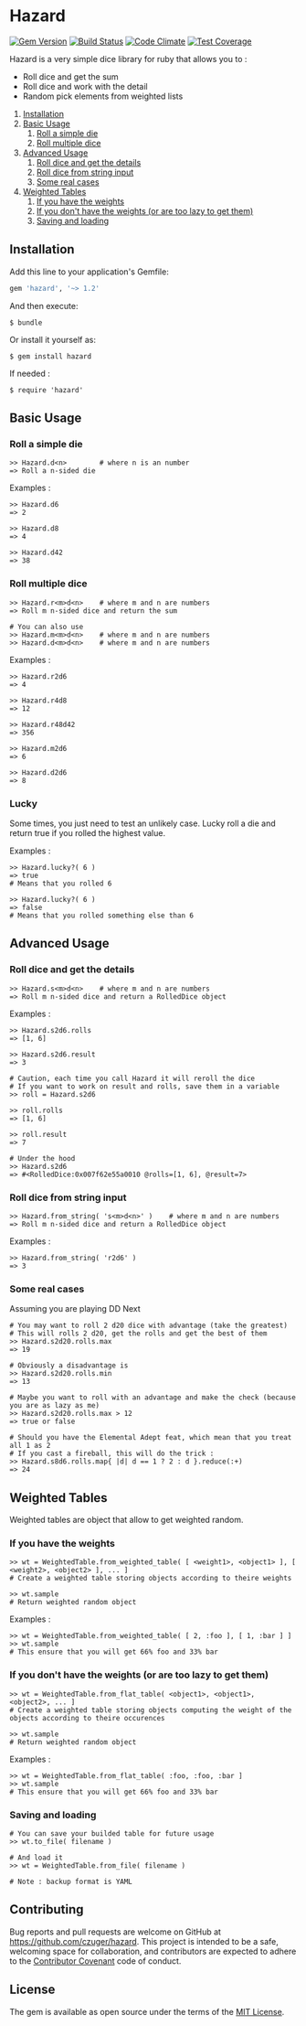 # Hazard

[![Gem Version](https://badge.fury.io/rb/hazard.svg)](https://badge.fury.io/rb/hazard)
[![Build Status](https://travis-ci.org/czuger/hazard.svg?branch=master)](https://travis-ci.org/czuger/hazard)
[![Code Climate](https://codeclimate.com/github/czuger/hazard/badges/gpa.svg)](https://codeclimate.com/github/czuger/hazard)
[![Test Coverage](https://codeclimate.com/github/czuger/hazard/badges/coverage.svg)](https://codeclimate.com/github/czuger/hazard/coverage)

Hazard is a very simple dice library for ruby that allows you to : 
* Roll dice and get the sum
* Roll dice and work with the detail
* Random pick elements from weighted lists

1. [Installation](#installation)
1. [Basic Usage](#basic-usage)
    1. [Roll a simple die](#roll-a-simple-die)
    1. [Roll multiple dice](#roll-multiple-dice)
1. [Advanced Usage](#advanced-usage)
    1. [Roll dice and get the details](#roll-dice-and-get-the-details)
    1. [Roll dice from string input](#roll-dice-from-string-input)    
    1. [Some real cases](#some-real-cases)
1. [Weighted Tables](#weighted-tables)
    1. [If you have the weights](#if-you-have-the-weights)
    1. [If you don't have the weights (or are too lazy to get them)](#if-you-dont-have-the-weights-or-are-too-lazy-to-get-them)
    1. [Saving and loading](#saving-and-loading)    
    
## Installation

Add this line to your application's Gemfile:

```ruby
gem 'hazard', '~> 1.2'
```

And then execute:

    $ bundle

Or install it yourself as:

    $ gem install hazard
    
If needed :

    $ require 'hazard'  

## Basic Usage

### Roll a simple die

    >> Hazard.d<n>        # where n is an number
    => Roll a n-sided die

Examples : 

    >> Hazard.d6
    => 2
    
    >> Hazard.d8
    => 4
     
    >> Hazard.d42
    => 38
     
    
### Roll multiple dice

    >> Hazard.r<m>d<n>    # where m and n are numbers
    => Roll m n-sided dice and return the sum
    
    # You can also use
    >> Hazard.m<m>d<n>    # where m and n are numbers       
    >> Hazard.d<m>d<n>    # where m and n are numbers

Examples : 
   
    >> Hazard.r2d6
    => 4
     
    >> Hazard.r4d8
    => 12
     
    >> Hazard.r48d42
    => 356
    
    >> Hazard.m2d6
    => 6    
     
    >> Hazard.d2d6
    => 8      
    
### Lucky

Some times, you just need to test an unlikely case. Lucky roll a die and return true if you rolled the highest value.
 
Examples : 
   
    >> Hazard.lucky?( 6 )
    => true
    # Means that you rolled 6
     
    >> Hazard.lucky?( 6 )
    => false
    # Means that you rolled something else than 6
        
## Advanced Usage
        
### Roll dice and get the details

    >> Hazard.s<m>d<n>    # where m and n are numbers
    => Roll m n-sided dice and return a RolledDice object

Examples : 
         
    >> Hazard.s2d6.rolls
    => [1, 6]     
          
    >> Hazard.s2d6.result
    => 3
    
    # Caution, each time you call Hazard it will reroll the dice
    # If you want to work on result and rolls, save them in a variable    
    >> roll = Hazard.s2d6
    
    >> roll.rolls
    => [1, 6]
    
    >> roll.result
    => 7
    
    # Under the hood
    >> Hazard.s2d6
    => #<RolledDice:0x007f62e55a0010 @rolls=[1, 6], @result=7>
    
### Roll dice from string input

    >> Hazard.from_string( 's<m>d<n>' )    # where m and n are numbers
    => Roll m n-sided dice and return a RolledDice object

Examples : 
         
    >> Hazard.from_string( 'r2d6' )
    => 3     
        
### Some real cases
         
Assuming you are playing DD Next
    
    # You may want to roll 2 d20 dice with advantage (take the greatest)
    # This will rolls 2 d20, get the rolls and get the best of them
    >> Hazard.s2d20.rolls.max 
    => 19
    
    # Obviously a disadvantage is
    >> Hazard.s2d20.rolls.min
    => 13
    
    # Maybe you want to roll with an advantage and make the check (because you are as lazy as me)
    >> Hazard.s2d20.rolls.max > 12
    => true or false
    
    # Should you have the Elemental Adept feat, which mean that you treat all 1 as 2
    # If you cast a fireball, this will do the trick : 
    >> Hazard.s8d6.rolls.map{ |d| d == 1 ? 2 : d }.reduce(:+)
    => 24   
        
## Weighted Tables

Weighted tables are object that allow to get weighted random.
 
### If you have the weights

    >> wt = WeightedTable.from_weighted_table( [ <weight1>, <object1> ], [ <weight2>, <object2> ], ... ]
    # Create a weighted table storing objects according to theire weights
    
    >> wt.sample
    # Return weighted random object
    
Examples : 

    >> wt = WeightedTable.from_weighted_table( [ 2, :foo ], [ 1, :bar ] ]
    >> wt.sample
    # This ensure that you will get 66% foo and 33% bar
    
    
### If you don't have the weights (or are too lazy to get them)
    
    >> wt = WeightedTable.from_flat_table( <object1>, <object1>, <object2>, ... ]
    # Create a weighted table storing objects computing the weight of the objects according to theire occurences
    
    >> wt.sample
    # Return weighted random object
        
Examples : 
        
    >> wt = WeightedTable.from_flat_table( :foo, :foo, :bar ]
    >> wt.sample
    # This ensure that you will get 66% foo and 33% bar
               
### Saving and loading
    
    # You can save your builded table for future usage
    >> wt.to_file( filename )
    
    # And load it
    >> wt = WeightedTable.from_file( filename )  
    
    # Note : backup format is YAML
                                      
## Contributing

Bug reports and pull requests are welcome on GitHub at https://github.com/czuger/hazard. This project is intended to be a safe, welcoming space for collaboration, and contributors are expected to adhere to the [Contributor Covenant](http://contributor-covenant.org) code of conduct.


## License

The gem is available as open source under the terms of the [MIT License](http://opensource.org/licenses/MIT).

